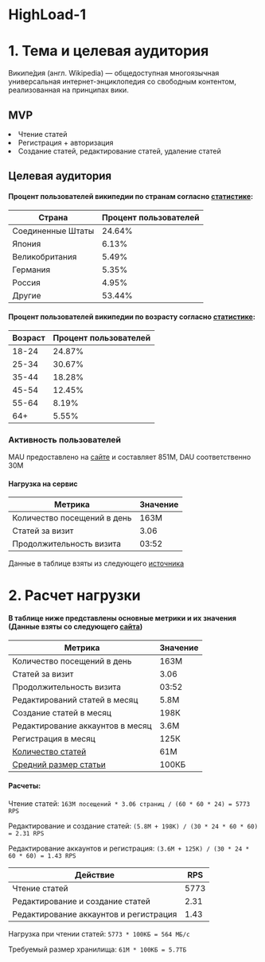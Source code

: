 # HighLoad-1

<h1>1. Тема и целевая аудитория</h1>
Википе́дия (англ. Wikipedia) — общедоступная многоязычная универсальная интернет-энциклопедия со свободным контентом, реализованная на принципах вики.
<h2>MVP</h2>
<li> Чтение статей
<li> Регистрация + авторизация
<li> Создание статей, редактирование статей, удаление статей
<h2>Целевая аудитория</h2>

#### Процент пользователей википедии по странам согласно [статистике](https://www.similarweb.com/ru/website/wikipedia.org/#traffic):

| Страна            | Процент пользователей |
| ----------------- | --------------------- |
| Соединенные Штаты | 24.64%                |
| Япония            | 6.13%                 |
| Великобритания    | 5.49%                 |
| Германия          | 5.35%                 |
| Россия            | 4.95%                 |
| Другие            | 53.44%                |

#### Процент пользователей википедии по возрасту согласно [статистике](https://www.similarweb.com/ru/website/wikipedia.org/#traffic):

| Возраст | Процент пользователей |
|---------|-----------------------|
| 18-24   | 24.87%                |
| 25-34   | 30.67%                |
| 35-44   | 18.28%                |
| 45-54   | 12.45%                |
| 55-64   | 8.19%                 |
| 64+     | 5.55%                 |


### Активность пользователей
MAU предоставлено на [сайте](https://stats.wikimedia.org/#/en.wikipedia.org) и составляет 851М, DAU соответственно 30M

#### Нагрузка на сервис

| Метрика                     | Значение |
|-----------------------------|----------|
| Количество посещений в день | 163M     |
| Статей за визит             | 3.06     |
| Продолжительность визита    | 03:52    |

Данные в таблице взяты из следующего [источника](https://www.similarweb.com/ru/website/wikipedia.org/#traffic)

<h1>2. Расчет нагрузки</h1>

#### В таблице ниже представлены основные метрики и их значения (Данные взяты со следующего  [сайта](https://stats.wikimedia.org/#/en.wikipedia.org/contributing/edits/normal|bar|all|~total|monthly))


| Метрика                                                                                                                                                                                               | Значение |
|-------------------------------------------------------------------------------------------------------------------------------------------------------------------------------------------------------|----------|
| Количество посещений в день                                                                                                                                                                           | 163M     |
| Статей за визит                                                                                                                                                                                       | 3.06     |
| Продолжительность визита                                                                                                                                                                              | 03:52    |
| Редактирований статей в месяц                                                                                                                                                                         | 5.8М     |
| Создание статей в месяц                                                                                                                                                                               | 198К     |
| Редактирование аккаунтов в месяц                                                                                                                                                                      | 3.6M     |
| Регистрация в месяц                                                                                                                                                                                   | 125К     |
| [Количество статей](https://ru.wikipedia.org/wiki/%D0%92%D0%B8%D0%BA%D0%B8%D0%BF%D0%B5%D0%B4%D0%B8%D1%8F:%D0%A1%D0%BF%D0%B8%D1%81%D0%BE%D0%BA_%D0%92%D0%B8%D0%BA%D0%B8%D0%BF%D0%B5%D0%B4%D0%B8%D0%B9) | 61M      |
| [Средний размер статьи](https://ru.wikipedia.org/wiki/%D0%92%D0%B8%D0%BA%D0%B8%D0%BF%D0%B5%D0%B4%D0%B8%D1%8F:%D0%A0%D0%B0%D0%B7%D0%BC%D0%B5%D1%80_%D1%81%D1%82%D0%B0%D1%82%D0%B5%D0%B9)               | 100КБ    |

 #### Расчеты: 
Чтение статей: `163М посещений * 3.06 страниц / (60 * 60 * 24) = 5773 RPS` 

Редактирование и создание статей: `(5.8M + 198K) / (30 * 24 * 60 * 60) = 2.31 RPS`

Редактирование аккаунтов и регистрация: `(3.6M + 125K) / (30 * 24 * 60 * 60) = 1.43 RPS`

| Действие                               | RPS  |
|----------------------------------------|------|
| Чтение статей                          | 5773 |
| Редактирование и создание статей       | 2.31 |
| Редактирование аккаунтов и регистрация | 1.43 |

Нагрузка при чтении статей: `5773 * 100КБ = 564 МБ/c`

Требуемый размер хранилища: `61M * 100КБ = 5.7ТБ`

